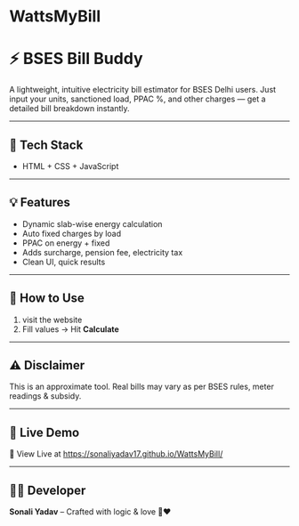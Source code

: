 # WattsMyBill

# ⚡️ BSES Bill Buddy

A lightweight, intuitive electricity bill estimator for BSES Delhi users. Just input your units, sanctioned load, PPAC %, and other charges — get a detailed bill breakdown instantly.

---

## 🔧 Tech Stack
- HTML + CSS + JavaScript
---

## 💡 Features
- Dynamic slab-wise energy calculation
- Auto fixed charges by load
- PPAC on energy + fixed
- Adds surcharge, pension fee, electricity tax
- Clean UI, quick results

---

## 🚀 How to Use
1. visit the website
3. Fill values → Hit **Calculate**

---

## ⚠️ Disclaimer
This is an approximate tool. Real bills may vary as per BSES rules, meter readings & subsidy.

---

## 📌 Live Demo
🔗 View Live at https://sonaliyadav17.github.io/WattsMyBill/

---

## 👩‍💻  Developer
**Sonali Yadav** – Crafted with logic & love 🧠❤️
